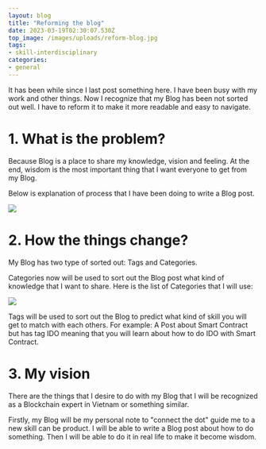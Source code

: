 ```yaml
---
layout: blog
title: "Reforming the blog"
date: 2023-03-19T02:30:07.530Z
top_image: /images/uploads/reform-blog.jpg
tags:
- skill-interdisciplinary
categories:
- general
---
```

It has been while since I last post something here. I have been busy with my work and other things. Now I recognize that my Blog has been not sorted out well. I have to reform it to make it more readable and easy to navigate.

<!-- more -->

# 1. What is the problem?

Because Blog is a place to share my knowledge, vision and feeling. At the end, wisdom is the most important thing that I want everyone to get from my Blog.

Below is explanation of process that I have been doing to write a Blog post.

![](http://i.imgur.com/iLXrRJw.gif)

# 2. How the things change?

My Blog has two type of sorted out: Tags and Categories.

Categories now will be used to sort out the Blog post what kind of knowledge that I want to share. Here is the list of Categories that I will use:

![](/images/uploads/categories.png)

Tags will be used to sort out the Blog to predict what kind of skill you will get to match with each others. For example: A Post about Smart Contract but has tag IDO meaning that you will learn about how to do IDO with Smart Contract.

# 3. My vision

There are the things that I desire to do with my Blog that I will be recognized as a Blockchain expert in Vietnam or something similar.

Firstly, my Blog will be my personal note to "connect the dot" guide me to a new skill can be product. I will be able to write a Blog post about how to do something. Then I will be able to do it in real life to make it become wisdom.
